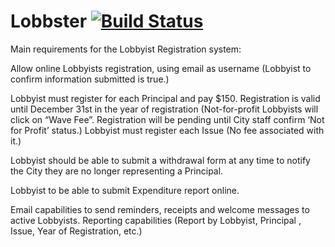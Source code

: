 # Lobbster [![Build Status](https://travis-ci.org/Code-for-Miami/lobbster.svg?branch=setup_travis_ci)](https://travis-ci.org/Code-for-Miami/lobbster)

Main requirements for the Lobbyist Registration system:
 
Allow online Lobbyists registration, using email as username (Lobbyist to confirm information submitted is true.)

Lobbyist must register for each Principal and pay $150. Registration is valid until December 31st in the year of registration (Not-for-profit Lobbyists will click on “Wave Fee”. Registration will be pending until City staff confirm ‘Not for Profit’ status.)
Lobbyist must register each Issue (No fee associated with it.)

Lobbyist should be able to submit a withdrawal form at any time to notify the City they are no longer representing a Principal.

Lobbyist to be able to submit Expenditure report online.

Email capabilities to send reminders, receipts and  welcome messages to active Lobbyists.
Reporting capabilities (Report by Lobbyist, Principal , Issue, Year of Registration, etc.)

